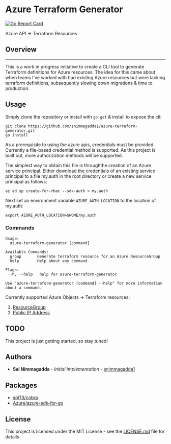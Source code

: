 # Azure Terraform Generator

[![Go Report Card](https://goreportcard.com/badge/github.com/snimmagadda1/azure-terraform-generator)](https://goreportcard.com/report/github.com/snimmagadda1/azure-terraform-generator)

Azure API -> Terraform Resources

## Overview

---

This is a work in progress initiative to create a CLI tool to generate Terraform definitions for Azure resources. The idea for this came about when teams I've worked with had existing Azure resources but were lacking terraform definitions, subsequently slowing down migrations & time to production.

## Usage
Simply clone the repository or install with `go get` & install to expose the cli:
```
git clone https://github.com/snimmagadda1/azure-terraform-generator.git
go install
```

As a prerequisite to using the azure apis, credentials must be provided. Currently a file-based credential method is supported. As this project is built out, more authorization methods will be supported.

The simplest way to obtain this file is throughthe creation of an Azure service principal. Either download the credentials of an existing service principal to a file my.auth in the root directory or create a new service principal as follows:

```
az ad sp create-for-rbac --sdk-auth > my.auth
```

Next set an environment variable `AZURE_AUTH_LOCATION` to the location of my.auth:

```
export AZURE_AUTH_LOCATION=$HOME/my.auth
```

### Commands

```
Usage:
  azure-terraform-generator [command]

Available Commands:
  group       Generate terraform resource for an Azure ResourceGroup
  help        Help about any command

Flags:
  -h, --help   help for azure-terraform-generator

Use "azure-terraform-generator [command] --help" for more information about a command.
```

Currently supported Azure Objects -> Terraform resources:

1. [ResourceGroup](https://www.terraform.io/docs/providers/azurerm/d/resource_group.html)
2. [Public IP Address](https://www.terraform.io/docs/providers/azurerm/r/public_ip.html)

## TODO

This project is just getting started, so stay tuned!

## Authors

- **Sai Nimmagadda** - _Initial implementation_ - [snimmagadda1](https://github.com/snimmagadda1)

## Packages 
* [spf13/cobra](https://github.com/spf13/cobra#flags)
* [Azure/azure-sdk-for-go](https://github.com/Azure/azure-sdk-for-go)

## License

This project is licensed under the MIT License - see the [LICENSE.md](LICENSE.md) file for details
